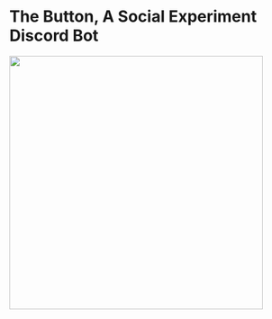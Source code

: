 # The Button, A Social Experiment Discord Bot

<img src="https://i.ibb.co/3y8s0PS/Screen-Shot-2020-12-01-at-12-16-22-PM.png" height="450">
